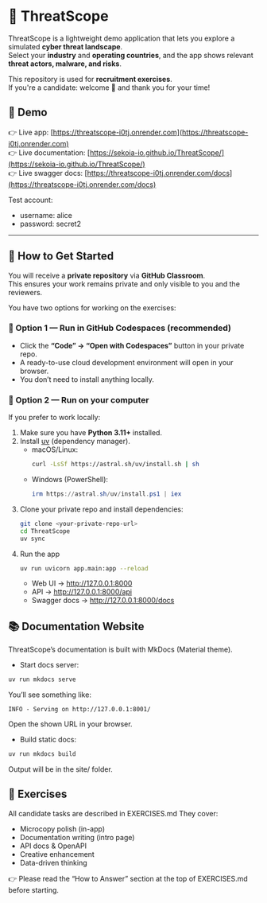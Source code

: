 # 🔎 ThreatScope

ThreatScope is a lightweight demo application that lets you explore a simulated **cyber threat landscape**.  
Select your **industry** and **operating countries**, and the app shows relevant **threat actors, malware, and risks**.  

This repository is used for **recruitment exercises**.  
If you're a candidate: welcome 👋 and thank you for your time!

## 📸 Demo

👉 Live app: [https://threatscope-i0tj.onrender.com](https://threatscope-i0tj.onrender.com)  
👉 Live documentation: [https://sekoia-io.github.io/ThreatScope/](https://sekoia-io.github.io/ThreatScope/)  
👉 Live swagger docs: [https://threatscope-i0tj.onrender.com/docs](https://threatscope-i0tj.onrender.com/docs)  

Test account:  
* username: alice
* password: secret2

---

## 🚀 How to Get Started

You will receive a **private repository** via **GitHub Classroom**.  
This ensures your work remains private and only visible to you and the reviewers.

You have two options for working on the exercises:

### 🔹 Option 1 — Run in GitHub Codespaces (recommended)
- Click the **“Code” → “Open with Codespaces”** button in your private repo.  
- A ready-to-use cloud development environment will open in your browser.  
- You don’t need to install anything locally.  

### 🔹 Option 2 — Run on your computer
If you prefer to work locally:  
1. Make sure you have **Python 3.11+** installed.  
2. Install [uv](https://github.com/astral-sh/uv) (dependency manager).  
   - macOS/Linux:  
     ```bash
     curl -LsSf https://astral.sh/uv/install.sh | sh
     ```  
   - Windows (PowerShell):  
     ```powershell
     irm https://astral.sh/uv/install.ps1 | iex
     ```  
3. Clone your private repo and install dependencies:  
   ```bash
   git clone <your-private-repo-url>
   cd ThreatScope
   uv sync
   ```
4. Run the app
   ```bash
   uv run uvicorn app.main:app --reload
   ```
   * Web UI → http://127.0.0.1:8000   
   * API → http://127.0.0.1:8000/api
   * Swagger docs → http://127.0.0.1:8000/docs

## 📚 Documentation Website

ThreatScope’s documentation is built with MkDocs (Material theme).

* Start docs server:   
```bash
uv run mkdocs serve
```

You’ll see something like:
```nginx
INFO - Serving on http://127.0.0.1:8001/
```
Open the shown URL in your browser.

* Build static docs:
```bash
uv run mkdocs build
```
Output will be in the site/ folder.

## 📝 Exercises

All candidate tasks are described in EXERCISES.md
They cover:
* Microcopy polish (in-app)
* Documentation writing (intro page)
* API docs & OpenAPI
* Creative enhancement
* Data-driven thinking

👉 Please read the “How to Answer” section at the top of EXERCISES.md before starting.
